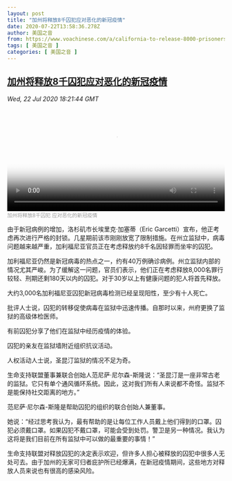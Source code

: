```yaml
---
layout: post
title: "加州将释放8千囚犯应对恶化的新冠疫情"
date: 2020-07-22T13:58:36.278Z
author: 美国之音
from: https://www.voachinese.com/a/california-to-release-8000-prisoners-amid-rising-covid-numbers-20200722/5513274.html
tags: [ 美国之音 ]
categories: [ 美国之音 ]
---
```

<!--1595454083000-->
[加州将释放8千囚犯应对恶化的新冠疫情](https://www.voachinese.com/a/california-to-release-8000-prisoners-amid-rising-covid-numbers-20200722/5513274.html)
------

<div>
<div><i>Wed, 22 Jul 2020 18:21:44 GMT</i></div><video poster="https://images.weserv.nl?url=gdb.voanews.com/78a53ee1-88d7-4043-b553-941246ad2848_tv_r1_s_w900.jpg" src="https://av.voanews.com/Videoroot/Pangeavideo/2020/07/7/78/78a53ee1-88d7-4043-b553-941246ad2848_240p.mp4" style="width:100%" controls></video><div><small style="color: #999;">加州将释放8千囚犯  应对恶化的新冠疫情</small></div><p>由于新冠病例的增加，洛杉矶市长埃里克·加塞蒂（Eric Garcetti）宣布，他正考虑再次进行严格的封锁。几星期前该市刚刚放宽了限制措施。在州立监狱中，病毒问题越来越严重，加利福尼亚官员正在考虑释放约8千名因轻罪而坐牢的囚犯。</p><p>加利福尼亚仍然是新冠病毒的热点之一，约有40万例确诊病例。州立监狱内部的情况尤其严峻。为了缓解这一问题，官员们表示，他们正在考虑释放8,000名罪行较轻、刑期还剩180天以内的囚犯。对于30岁以上有健康问题的犯人将首先释放。</p><p>大约3,000名加利福尼亚囚犯新冠病毒检测已经呈现阳性，至少有十人死亡。</p><p>批评人士说，囚犯的转移促使病毒在监狱中迅速传播。自那时以来，州府更换了监狱的高级体检医师。</p><p>有前囚犯分享了他们在监狱中经历疫情的体验。</p><p>囚犯的亲友在监狱墙附近组织抗议活动。</p><p>人权活动人士说，圣昆汀监狱的情况不足为奇。</p><p>生命支持联盟董事兼联合创始人范尼萨·尼尔森-斯隆说：“圣昆汀是一座非常古老的监狱。它只有单个通风循环系统。因此，这对我们所有人来说都不奇怪。监狱不是能保持社交距离的地方。”</p><p>范尼萨·尼尔森-斯隆是帮助囚犯的组织的联合创始人兼董事。</p><p>她说：“经过思考我认为，最有帮助的是让每位工作人员戴上他们得到的口罩。囚犯必须戴口罩。如果囚犯不戴口罩，可能会受到处罚。警卫是另一种情况。我认为这将是我们目前在所有监狱中可以做的最重要的事情！”</p><p>生命支持联盟对释放囚犯的决定表示欢迎，但许多人担心被释放的囚犯中很多人无处可去。由于加州的无家可归者庇护所已经爆满，在新冠疫情期间，这些地方对释放人员来说也有很高的感染风险。</p>
</div>
